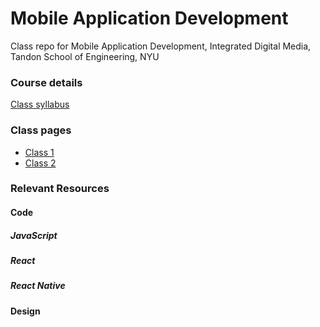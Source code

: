 # Mobile Application Development
Class repo for Mobile Application Development, Integrated Digital Media, Tandon School of Engineering, NYU

### Course details

[Class syllabus](https://docs.google.com/document/d/12BOGwh0kslocBE3RC04JbJoz3ZoTB-ZVDv5-1la6Wl8/edit?usp=sharing)

### Class pages
- [Class 1](Classes/Class%201%20-%20Introduction.md)
- [Class 2](Classes/Class%202%20-%20Understanding%20React.md)

### Relevant Resources

#### Code
##### JavaScript

##### React

##### React Native

#### Design

